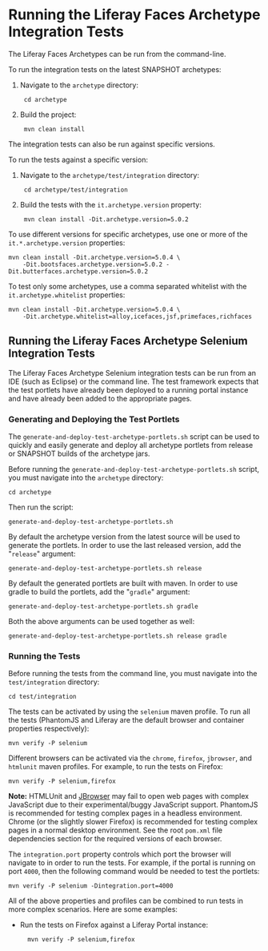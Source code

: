 # Running the Liferay Faces Archetype Integration Tests

The Liferay Faces Archetypes can be run from the command-line.

To run the integration tests on the latest SNAPSHOT archetypes:

1. Navigate to the `archetype` directory:

		cd archetype

2. Build the project:

		mvn clean install

The integration tests can also be run against specific versions.

To run the tests against a specific version:

1. Navigate to the `archetype/test/integration` directory:

		cd archetype/test/integration

2. Build the tests with the `it.archetype.version` property:

		mvn clean install -Dit.archetype.version=5.0.2

To use different versions for specific archetypes, use one or more of the `it.*.archetype.version` properties:

	mvn clean install -Dit.archetype.version=5.0.4 \
		-Dit.bootsfaces.archetype.version=5.0.2 -Dit.butterfaces.archetype.version=5.0.2

To test only some archetypes, use a comma separated whitelist with the `it.archetype.whitelist` properties:

	mvn clean install -Dit.archetype.version=5.0.4 \
		-Dit.archetype.whitelist=alloy,icefaces,jsf,primefaces,richfaces

## Running the Liferay Faces Archetype Selenium Integration Tests

The Liferay Faces Archetype Selenium integration tests can be run from an IDE (such as Eclipse) or the command line. The
test framework expects that the test portlets have already been deployed to a running portal instance and have already
been added to the appropriate pages.

### Generating and Deploying the Test Portlets

The `generate-and-deploy-test-archetype-portlets.sh` script can be used to quickly and easily generate and deploy all
archetype portlets from release or SNAPSHOT builds of the archetype jars.

Before running the `generate-and-deploy-test-archetype-portlets.sh` script, you must navigate into the `archetype`
directory:

	cd archetype

Then run the script:

	generate-and-deploy-test-archetype-portlets.sh

By default the archetype version from the latest source will be used to generate the portlets. In order to use the
last released version, add the "`release`" argument:

	generate-and-deploy-test-archetype-portlets.sh release

By default the generated portlets are built with maven. In order to use gradle to build the portlets, add the "`gradle`"
argument:

	generate-and-deploy-test-archetype-portlets.sh gradle

Both the above arguments can be used together as well:

	generate-and-deploy-test-archetype-portlets.sh release gradle

### Running the Tests

Before running the tests from the command line, you must navigate into the `test/integration` directory:

	cd test/integration

The tests can be activated by using the `selenium` maven profile. To run all the tests (PhantomJS and Liferay are the
default browser and container properties respectively):

	mvn verify -P selenium

Different browsers can be activated via the `chrome`, `firefox`, `jbrowser`, and `htmlunit` maven profiles. For example,
to run the tests on Firefox:

	mvn verify -P selenium,firefox

**Note:** HTMLUnit and [JBrowser](https://github.com/MachinePublishers/jBrowserDriver) may fail to open web pages with
complex JavaScript due to their experimental/buggy JavaScript support. PhantomJS is recommended for testing complex
pages in a headless environment. Chrome (or the slightly slower Firefox) is recommended for testing complex pages in a
normal desktop environment. See the root `pom.xml` file dependencies section for the required versions of each browser.

The `integration.port` property controls which port the browser will navigate to in order to run the tests. For example,
if the portal is running on port `4000`, then the following command would be needed to test the portlets:

    mvn verify -P selenium -Dintegration.port=4000

All of the above properties and profiles can be combined to run tests in more complex scenarios. Here are some examples:

- Run the tests on Firefox against a Liferay Portal instance:

		mvn verify -P selenium,firefox
